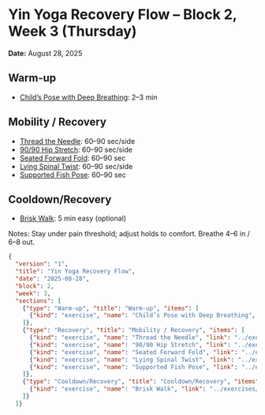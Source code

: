 # Yin Yoga Recovery Flow – Block 2, Week 3 (Thursday)
**Date:** August 28, 2025

## Warm-up
- [Child’s Pose with Deep Breathing](../exercises/childs_pose_with_deep_breathing.md): 2–3 min

## Mobility / Recovery
- [Thread the Needle](../exercises/thread_the_needle.md): 60–90 sec/side
- [90/90 Hip Stretch](../exercises/90_90_hip_stretch.md): 60–90 sec/side
- [Seated Forward Fold](../exercises/seated_forward_fold.md): 60–90 sec
- [Lying Spinal Twist](../exercises/lying_spinal_twist.md): 60–90 sec/side
- [Supported Fish Pose](../exercises/supported_fish_pose.md): 60–90 sec

## Cooldown/Recovery
- [Brisk Walk](../exercises/brisk_walk.md): 5 min easy (optional)

Notes: Stay under pain threshold; adjust holds to comfort. Breathe 4–6 in / 6–8 out.

```json session-structure
{
  "version": "1",
  "title": "Yin Yoga Recovery Flow",
  "date": "2025-08-28",
  "block": 2,
  "week": 3,
  "sections": [
    {"type": "Warm-up", "title": "Warm-up", "items": [
      {"kind": "exercise", "name": "Child’s Pose with Deep Breathing", "link": "../exercises/childs_pose_with_deep_breathing.md", "prescription": {"timeSeconds": 120}}
    ]},
    {"type": "Recovery", "title": "Mobility / Recovery", "items": [
      {"kind": "exercise", "name": "Thread the Needle", "link": "../exercises/thread_the_needle.md", "prescription": {"holdSeconds": 60}},
      {"kind": "exercise", "name": "90/90 Hip Stretch", "link": "../exercises/90_90_hip_stretch.md", "prescription": {"holdSeconds": 60}},
      {"kind": "exercise", "name": "Seated Forward Fold", "link": "../exercises/seated_forward_fold.md", "prescription": {"holdSeconds": 60}},
      {"kind": "exercise", "name": "Lying Spinal Twist", "link": "../exercises/lying_spinal_twist.md", "prescription": {"holdSeconds": 60}},
      {"kind": "exercise", "name": "Supported Fish Pose", "link": "../exercises/supported_fish_pose.md", "prescription": {"holdSeconds": 60}}
    ]},
    {"type": "Cooldown/Recovery", "title": "Cooldown/Recovery", "items": [
      {"kind": "exercise", "name": "Brisk Walk", "link": "../exercises/brisk_walk.md", "prescription": {"timeSeconds": 300}}
    ]}
  ]}
```

